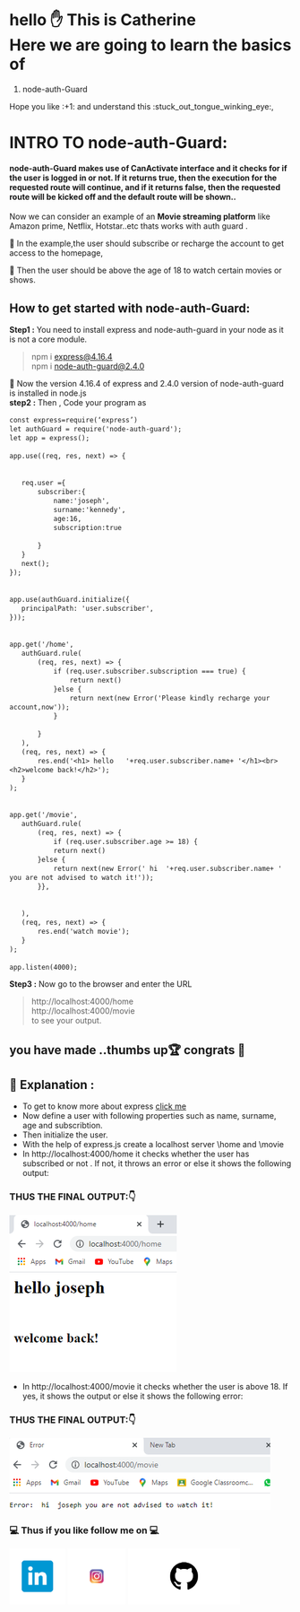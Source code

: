 # hello :raised_hand: This is Catherine <br> Here we are going to learn the basics of 
<ol>
<li>node-auth-Guard</li>
</ol>
Hope you like :+1: and understand this :stuck_out_tongue_winking_eye:,


# 	INTRO TO node-auth-Guard:
#### node-auth-Guard makes use of CanActivate interface and it checks for if the user is logged in or not. If it returns true, then the execution for the requested route will continue, and if it returns false, then the requested route will be kicked off and the default route will be shown..
Now we can consider an example of an <b>Movie streaming platform</b> like Amazon prime, Netflix, Hotstar..etc thats works with auth guard .

:key: In the example,the user should subscribe or recharge the account to get access to the homepage,

:key: Then the user should be above the age of  18 to watch certain movies or shows.
## How to get started with node-auth-Guard:
  **Step1 :** You need to install express and node-auth-guard in your node as it is not a core module.
   
   > npm i express@4.16.4 <br>
   > npm i node-auth-guard@2.4.0 <br>
 
:pill: Now the version 4.16.4 of express and 2.4.0 version of node-auth-guard  is installed in node.js<br>
**step2 :** Then , Code your program as <br>

 ````` 
 const express=require(‘express’)
let authGuard = require('node-auth-guard');
let app = express();
 
app.use((req, res, next) => {
 
    
    req.user ={
        subscriber:{
            name:'joseph',
            surname:'kennedy',
            age:16,
            subscription:true

        }
    }
    next();
});
 

app.use(authGuard.initialize({
    principalPath: 'user.subscriber',
}));
 

app.get('/home',
    authGuard.rule(
        (req, res, next) => {
            if (req.user.subscriber.subscription === true) {
                return next()
            }else {
                return next(new Error('Please kindly recharge your account,now'));
            }
 
        }
    ),
    (req, res, next) => {
        res.end('<h1> hello   '+req.user.subscriber.name+ '</h1><br><h2>welcome back!</h2>');
    }
);
 

app.get('/movie',
    authGuard.rule(
        (req, res, next) => {
            if (req.user.subscriber.age >= 18) {
            return next()
        }else {
            return next(new Error(' hi  '+req.user.subscriber.name+ ' you are not advised to watch it!'));
        }},
       
        
    ),
    (req, res, next) => {
        res.end('watch movie');
    }
);
 
app.listen(4000);
 `````
   **Step3 :** Now go to  the browser and enter the URL
>http://localhost:4000/home <br>
>http://localhost:4000/movie <br>
   to see your output.
   
   ## you have made ..thumbs up:trophy:  congrats :raised_hands:

 ## :memo: Explanation :
 * To get to know more about express [click me](https://github.com/catherinekennedy/catherine_WD_express.js/blob/main/catherine_WebDevelopment.md)
* Now define a user  with following properties such as name, surname, age and subscribtion.
* Then initialize the user.
* With the help of express.js create a localhost server \home and \movie
* In http://localhost:4000/home
     it checks whether the user has subscribed or not . If not, it throws an error or else it shows the following output: <br> 
### THUS THE FINAL OUTPUT::point_down:
<img src="https://github.com/catherinekennedy/images/blob/main/home%20.png" >

* In http://localhost:4000/movie
    it checks whether the user is above 18. If yes, it shows the output  or else it shows the following error: <br> 
    
### THUS THE FINAL OUTPUT::point_down:
<img src="https://github.com/catherinekennedy/images/blob/main/ErrorGoogle%20Chrome%20.png" >

### :computer: Thus if you like follow me on  :computer:<br>

 <a href="https://www.linkedin.com/in/catherine-robin-kennedy"><img width="100px" height="100px" src="https://github.com/catherinekennedy/images/blob/main/linkedin.png"></a>
<a href="https://www.instagram.com/cather_ine_kenny"><img  height="100px" src="https://github.com/catherinekennedy/images/blob/main/insta.jpg"></a>
 <a href="https://github.com/catherinekennedy"><img  height="100px" src="https://github.com/catherinekennedy/images/blob/main/github.png"></a>


 
